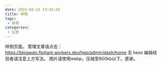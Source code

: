 ```yaml
---
date: 2021-02-15 13:42:33
title: 样例
tags:
 - 样例
categories:
 - 公告
---
```


样例页面。
管理文章请点击：https://blogauto.flottant.workers.dev/hpp/admin/dash/home
无 hexo 编辑经验者请注意上方写法。
图片请使用webp，压缩至800kb以下。感谢。